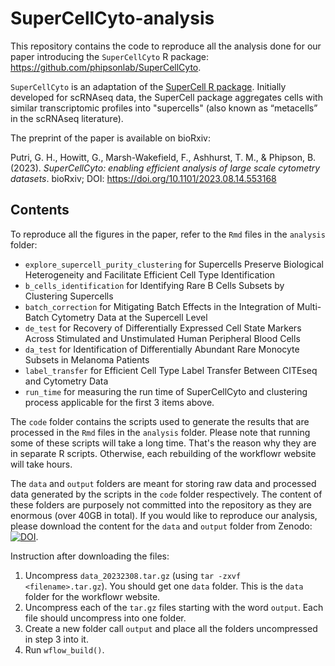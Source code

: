 # SuperCellCyto-analysis

This repository contains the code to reproduce all the analysis done for our paper
introducing the `SuperCellCyto` R package: https://github.com/phipsonlab/SuperCellCyto.

`SuperCellCyto` is an adaptation of the [SuperCell R package](https://github.com/GfellerLab/SuperCell). 
Initially developed for scRNAseq data, the SuperCell package aggregates cells 
with similar transcriptomic profiles into "supercells" (also known as “metacells” in the scRNAseq literature).

The preprint of the paper is available on bioRxiv:

Putri, G. H., Howitt, G., Marsh-Wakefield, F., Ashhurst, T. M., & Phipson, B. (2023). *SuperCellCyto: enabling efficient analysis of large scale cytometry datasets*. bioRxiv; DOI: https://doi.org/10.1101/2023.08.14.553168

## Contents

To reproduce all the figures in the paper, refer to the `Rmd` files in the `analysis` folder:

* `explore_supercell_purity_clustering` for 
Supercells Preserve Biological Heterogeneity and Facilitate Efficient Cell Type Identification
* `b_cells_identification` for Identifying Rare B Cells Subsets by Clustering Supercells
* `batch_correction` for Mitigating Batch Effects in the Integration of Multi-Batch Cytometry Data at the Supercell Level
* `de_test` for Recovery of Differentially Expressed Cell State Markers Across Stimulated and Unstimulated Human Peripheral Blood Cells
* `da_test` for Identification of Differentially Abundant Rare Monocyte Subsets in Melanoma Patients
* `label_transfer` for Efficient Cell Type Label Transfer Between CITEseq and Cytometry Data
* `run_time` for measuring the run time of SuperCellCyto and clustering process applicable for 
the first 3 items above.

The `code` folder contains the scripts used to generate the  results that are
processed in the `Rmd` files in the `analysis` folder.
Please note that running some of these scripts will take a long time. That's the reason why they are in separate R scripts. 
Otherwise, each rebuilding of the workflowr website will take hours.

The `data` and `output` folders are meant for storing raw data and processed data 
generated by the scripts in the `code` folder respectively.
The content of these folders are purposely not committed into the repository 
as they are enormous (over 40GB in total).
If you would like to reproduce our analysis, please download the content for the `data` and `output` folder from Zenodo: [![DOI](https://zenodo.org/badge/DOI/10.5281/zenodo.8274907.svg)](https://doi.org/10.5281/zenodo.8274907).

Instruction after downloading the files:
1. Uncompress `data_20232308.tar.gz` (using `tar -zxvf <filename>.tar.gz`). You should get one `data` folder. This is the `data` folder for the workflowr website. 
2. Uncompress each of the `tar.gz` files starting with the word `output`. Each file should uncompress into one folder. 
3. Create a new folder call `output` and place all the folders uncompressed in step 3 into it.
4. Run `wflow_build()`.



